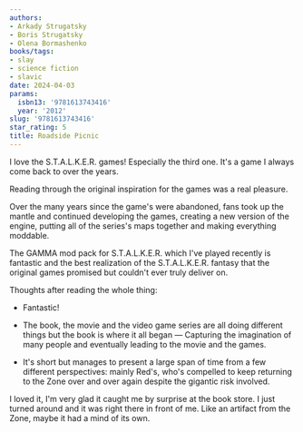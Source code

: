 ```yaml
---
authors:
- Arkady Strugatsky
- Boris Strugatsky
- Olena Bormashenko
books/tags:
- slay
- science fiction
- slavic
date: 2024-04-03
params:
  isbn13: '9781613743416'
  year: '2012'
slug: '9781613743416'
star_rating: 5
title: Roadside Picnic
---
```


I love the S.T.A.L.K.E.R. games! Especially the third one. It's a game I always come back to over the years.

Reading through the original inspiration for the games was a real pleasure.

<!--more-->

Over the many years since the game's were abandoned, fans took up the mantle and continued developing the games, creating a new version of the engine, putting all of the series's maps together and making everything moddable.

The GAMMA mod pack for S.T.A.L.K.E.R. which I've played recently is fantastic and the best realization of the S.T.A.L.K.E.R. fantasy that the original games promised but couldn't ever truly deliver on.

Thoughts after reading the whole thing:

- Fantastic!

- The book, the movie and the video game series are all doing different things but the book is where it all began — Capturing the imagination of many people and eventually leading to the movie and the games.

- It's short but manages to present a large span of time from a few different perspectives: mainly Red's, who's compelled to keep returning to the Zone over and over again despite the gigantic risk involved.

I loved it, I'm very glad it caught me by surprise at the book store. I just turned around and it was right there in front of me. Like an artifact from the Zone, maybe it had a mind of its own.